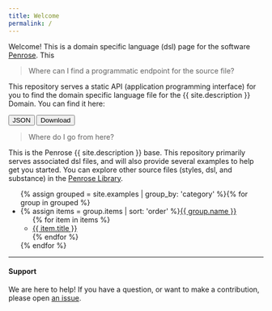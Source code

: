 ```yaml
---
title: Welcome
permalink: /
---
```


Welcome! This is a domain specific language (dsl) page for the software 
<a href="https://penrose.github.io" target="_blank">Penrose</a>. This 

> Where can I find a programmatic endpoint for the source file?

This repository serves a static API (application programming interface) for 
you to find the domain specific language file for the {{ site.description }} 
Domain. You can find it here:

<a target="_blank" href="{{ site.baseurl }}/api.json"><button class="btn btn-primary">JSON</button></a>
<a target="_blank" href="{{ site.url }}{{ site.baseurl }}/dsl/{{ item.dsl | escape }}"><button class="btn btn-primary">Download</button></a>

> Where do I go from here?

This is the Penrose {{ site.description }} base. This repository
primarily serves associated dsl files, and will also provide several examples to help
get you started. You can explore other source files (styles, dsl, and substance)
in the <a href="https://www.github.com/penrose-lib" target="_blank">Penrose Library</a>.

<ul>{% assign grouped = site.examples | group_by: 'category' %}{% for group in grouped %}<li class="nav-item top-level {% if group.name == page.category %}current{% endif %}">{% assign items = group.items | sort: 'order' %}<a href="{{ site.baseurl }}{{ items.first.url }}">{{ group.name }}</a>
							<ul>{% for item in items %}
							    <li class="nav-item {% if item.url == page.url %}current{% endif %}"><a href="{{ site.baseurl }}{{ item.url }}">{{ item.title }}</a></li>{% endfor %}
</ul>
</li>{% endfor %}
</ul>

<hr>

#### Support

We are here to help! If you have a question, or want to make a contribution, 
please open <a href="{{ site.github.repository_url }}/issues" target="_blank">an issue</a>.
